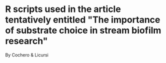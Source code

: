 # R scripts used in the article tentatively entitled "The importance of substrate choice in stream biofilm research" 
By Cochero & Licursi

